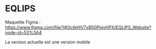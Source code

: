 # EQLIPS

Maquette Figma : https://www.figma.com/file/1jK0ctkHlV7xB50PlqvHPX/EQLIPS_Website?node-id=53%3A4

La version actuelle est une version mobile
